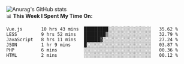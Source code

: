 
![Anurag's GitHub stats](https://github-readme-stats.vercel.app/api?username=supergczh&show_icons=true&theme=radical)
<br />
📊 **This Week I Spent My Time On:**

<!--START_SECTION:waka-->

```text
Vue.js       10 hrs 43 mins  █████████░░░░░░░░░░░░░░░░   35.62 %
LESS         9 hrs 52 mins   ████████▒░░░░░░░░░░░░░░░░   32.79 %
JavaScript   8 hrs 11 mins   ██████▓░░░░░░░░░░░░░░░░░░   27.24 %
JSON         1 hr 9 mins     █░░░░░░░░░░░░░░░░░░░░░░░░   03.87 %
PHP          6 mins          ░░░░░░░░░░░░░░░░░░░░░░░░░   00.36 %
HTML         2 mins          ░░░░░░░░░░░░░░░░░░░░░░░░░   00.12 %
```

<!--END_SECTION:waka-->
